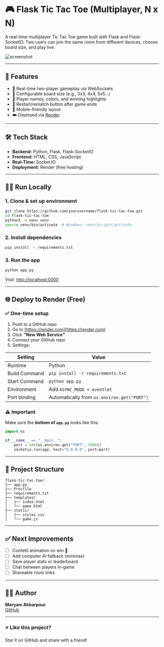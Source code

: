 # 🎮 Flask Tic Tac Toe (Multiplayer, N x N)

A real-time multiplayer Tic Tac Toe game built with Flask and Flask-SocketIO. Two users can join the same room from different devices, choose board size, and play live.

![screenshot](docs/screenshot.png) <!-- Add one later if you'd like -->

---

## 🚀 Features

- 🔁 Real-time two-player gameplay via WebSockets
- 🧠 Configurable board size (e.g., 3x3, 4x4, 5x5...)
- 🎨 Player names, colors, and winning highlights
- 🔄 Restart/rematch button after game ends
- 📱 Mobile-friendly layout
- ☁️ Deployed via [Render](https://render.com)

---

## 🛠️ Tech Stack

- **Backend:** Python, Flask, Flask-SocketIO
- **Frontend:** HTML, CSS, JavaScript
- **Real-Time:** Socket.IO
- **Deployment:** Render (free hosting)

---

## 🧑‍💻 Run Locally

### 1. Clone & set up environment

```bash
git clone https://github.com/yourusername/flask-tic-tac-toe.git
cd flask-tic-tac-toe
python3 -m venv venv
source venv/bin/activate  # Windows: venv\Scripts\activate
```

### 2. Install dependencies

```bash
pip install -r requirements.txt
```

### 3. Run the app

```bash
python app.py
```

Visit: [http://localhost:5000](http://localhost:5000)

---

## 🌐 Deploy to Render (Free)

### ✅ One-time setup

1. Push to a GitHub repo
2. Go to [https://render.com](https://render.com)
3. Click **"New Web Service"**
4. Connect your GitHub repo
5. Settings:

| Setting           | Value               |
|-------------------|---------------------|
| Runtime           | Python              |
| Build Command     | `pip install -r requirements.txt` |
| Start Command     | `python app.py`     |
| Environment       | Add `ASYNC_MODE = eventlet` |
| Port binding      | Automatically from `os.environ.get("PORT")` |

### ⚠️ Important

Make sure the **bottom of `app.py`** looks like this:

```python
import os

if __name__ == "__main__":
    port = int(os.environ.get("PORT", 5000))
    socketio.run(app, host="0.0.0.0", port=port)
```

---

## 📁 Project Structure

```
flask-tic-tac-toe/
├── app.py
├── Procfile
├── requirements.txt
├── templates/
│   ├── index.html
│   └── game.html
├── static/
│   ├── styles.css
│   └── game.js
```

---

## ✅ Next Improvements

- [ ] Confetti animation on win 🎉
- [ ] Add computer AI fallback (minimax)
- [ ] Save player stats or leaderboard
- [ ] Chat between players in-game
- [ ] Shareable room links

---

## 🙋‍♀️ Author

**Maryam Akbarpour**  
[GitHub](https://github.com/akbarpourmaryam)

---

### ⭐️ Like this project?

Star it on GitHub and share with a friend!
